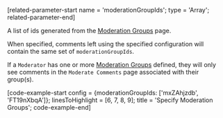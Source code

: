 [related-parameter-start name = 'moderationGroupIds'; type = 'Array<string>'; related-parameter-end]

A list of ids generated from the [Moderation Groups](https://fastcomments.com/auth/my-account/moderate-comments/moderation-groups) page.

When specified, comments left using the specified configuration will contain the same set of `moderationGroupIds`.

If a `Moderator` has one or more [Moderation Groups](https://fastcomments.com/auth/my-account/moderate-comments/moderation-groups) defined, they will
only see comments in the `Moderate Comments` page associated with their group(s).

[code-example-start config = {moderationGroupIds: ['mxZAhjzdb', 'FT19nXbqA']}; linesToHighlight = [6, 7, 8, 9]; title = 'Specify Moderation Groups'; code-example-end]
